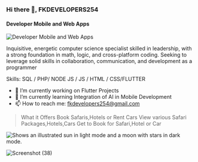 ### Hi there 👋, FKDEVELOPERS254
#### Developer Mobile and Web Apps
![Developer Mobile and Web Apps](https://user-images.githubusercontent.com/65674370/214688023-8d9824db-4066-44f6-be73-203157d1eaed.png)

Inquisitive, energetic computer science specialist skilled in leadership, with a strong foundation in math, logic, and cross-platform coding. Seeking to leverage solid skills in collaboration, communication, and development as a programmer

Skills: SQL / PHP/ NODE JS / JS / HTML / CSS/FLUTTER

- 🔭 I’m currently working on Flutter Projects 
- 🌱 I’m currently learning Integration of AI in Mobile Development 
- 📫 How to reach me: fkdevelopers254@gmail.com 






>What it Offers
>Book Safaris,Hotels or Rent Cars
>View various Safari Packages,Hotels,Cars
>Get to Book for Safari,Hotel or Car

<picture>
  <source media="(prefers-color-scheme: dark)" srcset="https://user-images.githubusercontent.com/65674370/214657338-747ca69d-42d2-412f-ad18-bd067f55a543.png">
  <source media="(prefers-color-scheme: light)" srcset="https://user-images.githubusercontent.com/65674370/214681674-c02cf795-d4bb-4d3d-83cd-66fa7c55b638.png">
  <img alt="Shows an illustrated sun in light mode and a moon with stars in dark mode." src="https://user-images.githubusercontent.com/65674370/214681690-c3a3ae7e-cb7e-488a-9e72-4a3c2e300d17.png">
</picture>

 
![Screenshot (38)](https://user-images.githubusercontent.com/65674370/214657338-747ca69d-42d2-412f-ad18-bd067f55a543.png)


